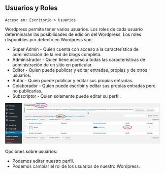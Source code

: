 ## Usuarios y Roles

```
Acceso en: Escritorio > Usuarios
```

Wordpress permite tener varios usuarios. Los roles de cada usuario determinarán las posibilidades de edición del Wordpress. Los roles disponibles por defecto en Wordpress son:

* Super Admin - Quien cuenta con acceso a la característica de administración de la red de blogs completa.
* Administrador - Quien tiene acceso a todas las características de administración de un sitio en particular.
* Editor - Quien puede publicar y editar entradas, propias y de otros usuarios.
* Autor - Quien puede publicar y editar sus propias entradas.
* Colaborador - Quien puede escribir y editar sus propias entradas pero no publicarlas.
* Subscriptor - Quien solamente puede editar su perfil.

![](/assets/usuarios.png)

Opciones sobre usuarios:

* Podemos editar nuestro perfil.
* Podemos cambiar el rol de los usuarios de nuestro Wordpress.



